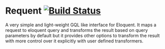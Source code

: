 # Requent [![Build Status](https://travis-ci.org/heera/requent.svg?branch=master)](https://travis-ci.org/heera/requent)

A very simple and light-weight GQL like interface for Eloquent. It maps a request to eloquent query and transforms the result based on query parameters by default but it provides other options to transform the result with more control over it explicitly with user defined transformers.